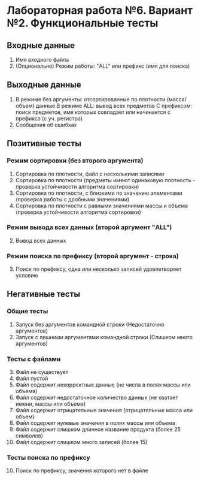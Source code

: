 # Лабораторная работа №6. Вариант №2. Функциональные тесты

## Входные данные
1. Имя входного файла
2. (Опционально) Режим работы: "ALL" или префикс (имя для поиска)

## Выходные данные
1. В режиме без аргументы: отсортированные по плотности (масса/объем) данные
   В режиме ALL: вывод всех предметов
   С префиксом: поиск предметов, имя которых совпадает или начинается с префикса (с уч. регистра)
2. Сообщения об ошибках

## Позитивные тесты

### Режим сортировки (без второго аргумента)
01. Сортировка по плотности, файл с несколькими записями
04. Сортировка по плотности (предметы имеют одинаковую плотность - проверка устойчивости алгоритма сортировки)
05. Сортировка по плотности, с близкими по значению элементами (проверка работы с дробными значениями)
06. Сортировка по плотности с равными значениями массы и объема (проверка устойчивости алгоритма сортировки)

### Режим вывода всех данных (второй аргумент "ALL")
02. Вывод всех данных 

### Режим поиска по префиксу (второй аргумент - строка)
03. Поиск по префиксу, одна или несколько записей удовлетворяет условию

## Негативные тесты

### Общие тесты
01. Запуск без аргументов командной строки (Недостаточно аргументов)
02. Запуск с лишними аргументами командной строки (Слишком много аргументов)

### Тесты с файлами
03. Файл не существует
04. Файл пустой
05. Файл содержит некорректные данные (не числа в полях массы или объема)
06. Файл содержит недостаточное количество данных (не хватает имени, массы или объема)
07. Файл содержит отрицательные значения (отрицательные масса или объем)
08. Файл содержит нулевые значения в полях массы или объема
09. Файл содержит слишком длинное название продукта (более 25 символов)
11. Файл содержит слишком много записей (более 15)

### Тесты поиска по префиксу
10. Поиск по префиксу, значения которого нет в файле
